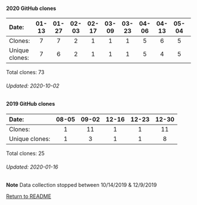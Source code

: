 #### 2020 GitHub clones
Date:   |       01-13   |       01-27   |       02-03   |       02-17   |       03-09   |       03-23   |       04-06   |       04-13   |       05-04   |       06-01  |  07-13  |  07-20  |  07-27  |   08-03  |  08-10  |  08-17  |  08-24  |  08-31  |  09-07  |  09-14  |  09-21
|:---   |:---:  |:---:  |:---:  |:---:  |:---:  |:---:  |:---:  |:---:  |:---:  |:---:  |:---:  |:---:  |:---:  |:---:  |:---:  |:---:  |:---:  |:---:  |:---:  |:---:  |:---:
Clones: |       7       |       7       |       2       |       1       |       1       |       1       |       5       |       6       |       5       |       2      |  1      |  1      |  11     |   1      |  6      |  1      |  1      |  1      |  10     |  2      |  1
Unique            clones:  |       7       |       6       |       2       |       1       |       1       |       1       |       5       |       4       |       5       |      1  |      1  |      1  |      11  |      1  |      6  |      1  |      1  |      1  |      7  |      2  |      1

Total clones: 73
###### Updated: 2020-10-02


#### 2019 GitHub clones
Date:    |        08-05   |       09-02   |  12-16  |  12-23  |  12-30
|:---    |:---:   |:---:  |:---:  |:---:  |:---:
Clones:  |        1       |       11      |  1      |  1  |  11
Unique   clones:  |       1       |       3  |      1  |      1  |      8

Total clones: 25
###### Updated: 2020-01-16
**Note**  Data collection stopped between 10/14/2019 & 12/9/2019

[Return to README](https://github.com/BradleyA/dmonitor#dmonitor)
